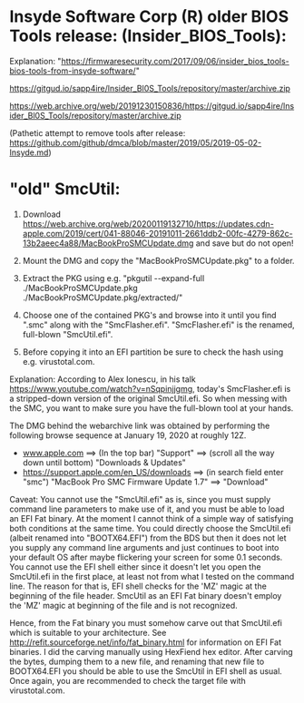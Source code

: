 # Insyde Software Corp (R) older BIOS Tools release: (Insider_BIOS_Tools):
Explanation: "https://firmwaresecurity.com/2017/09/06/insider_bios_tools-bios-tools-from-insyde-software/"

https://gitgud.io/sapp4ire/lnsider_Bl0S_TooIs/repository/master/archive.zip

https://web.archive.org/web/20191230150836/https://gitgud.io/sapp4ire/lnsider_Bl0S_TooIs/repository/master/archive.zip

(Pathetic attempt to remove tools after release: https://github.com/github/dmca/blob/master/2019/05/2019-05-02-Insyde.md)

# "old" SmcUtil:

1. Download https://web.archive.org/web/20200119132710/https://updates.cdn-apple.com/2019/cert/041-88046-20191011-2661ddb2-00fc-4279-862c-13b2aeec4a88/MacBookProSMCUpdate.dmg and save but do not open!

2. Mount the DMG and copy the "MacBookProSMCUpdate.pkg" to a folder.

3. Extract the PKG using e.g. "pkgutil --expand-full ./MacBookProSMCUpdate.pkg ./MacBookProSMCUpdate.pkg/extracted/"

4. Choose one of the contained PKG's and browse into it until you find "<some-thing>.smc" along with the "SmcFlasher.efi". "SmcFlasher.efi" is the renamed, full-blown "SmcUtil.efi".
  
5. Before copying it into an EFI partition be sure to check the hash using e.g. virustotal.com.

Explanation: According to Alex Ionescu, in his talk https://www.youtube.com/watch?v=nSqpinjjgmg, today's SmcFlasher.efi is a stripped-down version of the original SmcUtil.efi. So when messing with the SMC, you want to make sure you have the full-blown tool at your hands.

The DMG behind the webarchive link was obtained by performing the following browse sequence at January 19, 2020 at roughly 12Z.

- www.apple.com ==> (In the top bar) "Support" ==> (scroll all the way down until bottom) "Downloads & Updates"
- https://support.apple.com/en_US/downloads ==> (in search field enter "smc") "MacBook Pro SMC Firmware Update 1.7" ==> "Download"

Caveat: You cannot use the "SmcUtil.efi" as is, since you must supply command line parameters to make use of it, and you must be able to load an EFI Fat binary. At the moment I cannot think of a simple way of satisfying both conditions at the same time. You could directly choose the SmcUtil.efi (albeit renamed into "BOOTX64.EFI") from the BDS but then it does not let you supply any command line arguments and just continues to boot into your default OS after maybe flickering your screen for some 0.1 seconds. You cannot use the EFI shell either since it doesn't let you open the SmcUtil.efi in the first place, at least not from what I tested on the command line. The reason for that is, EFI shell checks for the 'MZ' magic at the beginning of the file header. SmcUtil as an EFI Fat binary doesn't employ the 'MZ' magic at beginning of the file and is not recognized.

Hence, from the Fat binary you must somehow carve out that SmcUtil.efi which is suitable to your architecture. See http://refit.sourceforge.net/info/fat_binary.html for information on EFI Fat binaries. I did the carving manually using HexFiend hex editor. After carving the bytes, dumping them to a new file, and renaming that new file to BOOTX64.EFI you should be able to use the SmcUtil in EFI shell as usual. Once again, you are recommended to check the target file with virustotal.com.
